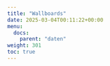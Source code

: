 ```yaml
---
title: "Wallboards"
date: 2025-03-04T00:11:22+00:00
menu:
  docs:
    parent: "daten"
weight: 301
toc: true
---
```

